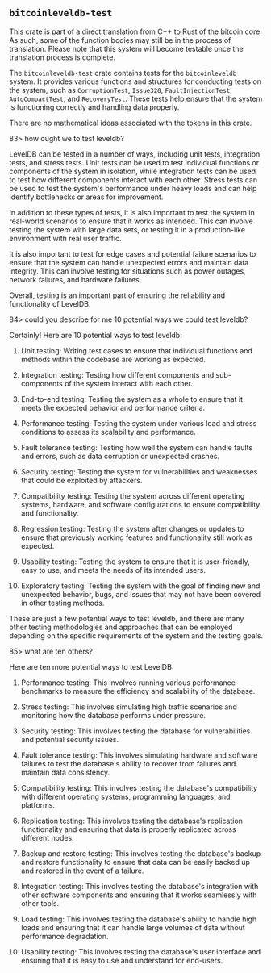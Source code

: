 ## `bitcoinleveldb-test`

This crate is part of a direct translation from
C++ to Rust of the bitcoin core. As such, some of
the function bodies may still be in the process of
translation. Please note that this system will
become testable once the translation process is
complete.

The `bitcoinleveldb-test` crate contains tests for
the `bitcoinleveldb` system. It provides various
functions and structures for conducting tests on
the system, such as `CorruptionTest`, `Issue320`,
`FaultInjectionTest`, `AutoCompactTest`, and
`RecoveryTest`. These tests help ensure that the
system is functioning correctly and handling data
properly.

There are no mathematical ideas associated with
the tokens in this crate.

83> how ought we to test leveldb?

LevelDB can be tested in a number of ways,
including unit tests, integration tests, and
stress tests. Unit tests can be used to test
individual functions or components of the system
in isolation, while integration tests can be used
to test how different components interact with
each other. Stress tests can be used to test the
system's performance under heavy loads and can
help identify bottlenecks or areas for
improvement.

In addition to these types of tests, it is also
important to test the system in real-world
scenarios to ensure that it works as
intended. This can involve testing the system with
large data sets, or testing it in
a production-like environment with real user
traffic.

It is also important to test for edge cases and
potential failure scenarios to ensure that the
system can handle unexpected errors and maintain
data integrity. This can involve testing for
situations such as power outages, network
failures, and hardware failures.

Overall, testing is an important part of ensuring
the reliability and functionality of LevelDB.

84> could you describe for me 10 potential ways we
could test leveldb?

Certainly! Here are 10 potential ways to test
leveldb:

1. Unit testing: Writing test cases to ensure that
   individual functions and methods within the
   codebase are working as expected.

2. Integration testing: Testing how different
   components and sub-components of the system
   interact with each other.

3. End-to-end testing: Testing the system as
   a whole to ensure that it meets the expected
   behavior and performance criteria.

4. Performance testing: Testing the system under
   various load and stress conditions to assess
   its scalability and performance.

5. Fault tolerance testing: Testing how well the
   system can handle faults and errors, such as
   data corruption or unexpected crashes.

6. Security testing: Testing the system for
   vulnerabilities and weaknesses that could be
   exploited by attackers.

7. Compatibility testing: Testing the system
   across different operating systems, hardware,
   and software configurations to ensure
   compatibility and functionality.

8. Regression testing: Testing the system after
   changes or updates to ensure that previously
   working features and functionality still work
   as expected.

9. Usability testing: Testing the system to ensure
   that it is user-friendly, easy to use, and
   meets the needs of its intended users.

10. Exploratory testing: Testing the system with
    the goal of finding new and unexpected
    behavior, bugs, and issues that may not have
    been covered in other testing methods.

These are just a few potential ways to test
leveldb, and there are many other testing
methodologies and approaches that can be employed
depending on the specific requirements of the
system and the testing goals.

85> what are ten others?

Here are ten more potential ways to test LevelDB:

1. Performance testing: This involves running
   various performance benchmarks to measure the
   efficiency and scalability of the database.

2. Stress testing: This involves simulating high
   traffic scenarios and monitoring how the
   database performs under pressure.

3. Security testing: This involves testing the
   database for vulnerabilities and potential
   security issues.

4. Fault tolerance testing: This involves
   simulating hardware and software failures to
   test the database's ability to recover from
   failures and maintain data consistency.

5. Compatibility testing: This involves testing
   the database's compatibility with different
   operating systems, programming languages, and
   platforms.

6. Replication testing: This involves testing the
   database's replication functionality and
   ensuring that data is properly replicated
   across different nodes.

7. Backup and restore testing: This involves
   testing the database's backup and restore
   functionality to ensure that data can be easily
   backed up and restored in the event of
   a failure.

8. Integration testing: This involves testing the
   database's integration with other software
   components and ensuring that it works
   seamlessly with other tools.

9. Load testing: This involves testing the
   database's ability to handle high loads and
   ensuring that it can handle large volumes of
   data without performance degradation.

10. Usability testing: This involves testing the
    database's user interface and ensuring that it
    is easy to use and understand for end-users.
